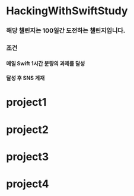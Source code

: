 # HackingWithSwiftStudy

### 해당 챌린지는 100일간 도전하는 챌린지입니다.
### 조건
#### 매일 Swift 1시간 분량의 과제를 달성
#### 달성 후 SNS 게재

# project1
# project2
# project3
# project4

